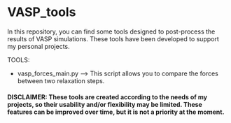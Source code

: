 # VASP_tools
In this repository, you can find some tools designed to post-process the results of VASP simulations. These tools have been developed to support my personal projects.

TOOLS:
 - vasp_forces_main.py --> This script allows you to compare the forces between two relaxation steps.

#### DISCLAIMER: These tools are created according to the needs of my projects, so their usability and/or flexibility may be limited. These features can be improved over time, but it is not a priority at the moment.
